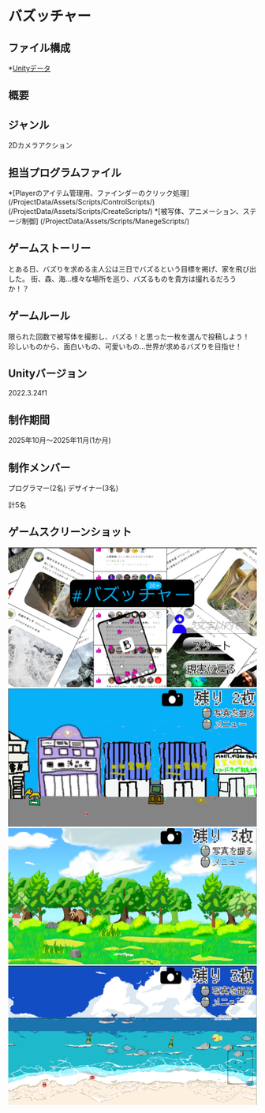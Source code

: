 # バズッチャー

## ファイル構成
*[Unityデータ](/ProjectData/)

## 概要

## ジャンル
2Dカメラアクション

## 担当プログラムファイル
*[Playerのアイテム管理用、ファインダーのクリック処理]
(/ProjectData/Assets/Scripts/ControlScripts/)
(/ProjectData/Assets/Scripts/CreateScripts/)
*[被写体、アニメーション、ステージ制御]
(/ProjectData/Assets/Scripts/ManegeScripts/)

## ゲームストーリー
とある日、バズりを求める主人公は三日でバズるという目標を掲げ、家を飛び出した。
街、森、海…様々な場所を巡り、バズるものを貴方は撮れるだろうか！？

## ゲームルール
限られた回数で被写体を撮影し、バズる！と思った一枚を選んで投稿しよう！
珍しいものから、面白いもの、可愛いもの…世界が求めるバズりを目指せ！

## Unityバージョン
2022.3.24f1

## 制作期間
2025年10月～2025年11月(1か月)

## 制作メンバー
プログラマー(2名)
デザイナー(3名)

計5名

## ゲームスクリーンショット
![タイトル画面](/ScreenShot/Buzzture_Title.png)
![ゲーム画面その1](/ScreenShot/Buzz_Stage01.png)
![ゲーム画面その2](/ScreenShot/Buzz_Stage02.png)
![ゲーム画面その3](/ScreenShot/Buzz_Stage03.png)